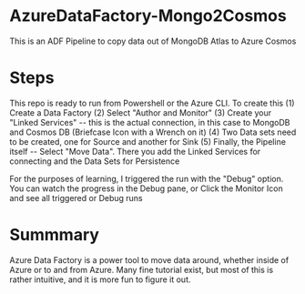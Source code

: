 # AzureDataFactory-Mongo2Cosmos
This is an ADF Pipeline to copy data out of MongoDB Atlas to Azure Cosmos

# Steps
This repo is ready to run from Powershell or the Azure CLI.  To create this 
(1) Create a Data Factory
(2) Select "Author and Monitor"
(3) Create your "Linked Services" -- this is the actual connection, 
    in this case to MongoDB and Cosmos DB (Briefcase Icon with a Wrench on it)
(4) Two Data sets need to be created, one for Source and another for Sink
(5) Finally, the Pipeline itself -- Select "Move Data".  There you add the 
    Linked Services for connecting and the Data Sets for Persistence
    
 For the purposes of learning, I triggered the run with the "Debug" option.  You
 can watch the progress in the Debug pane, or Click the Monitor Icon and see all
 triggered or Debug runs
 
 # Summmary
 Azure Data Factory is a power tool to move data around, whether inside of Azure or
 to and from Azure.  Many fine tutorial exist, but most of this is rather intuitive, and
 it is more fun to figure it out.
